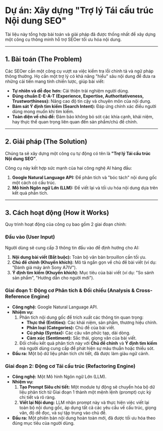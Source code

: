 # Dự án: Xây dựng "Trợ lý Tái cấu trúc Nội dung SEO"

Tài liệu này tổng hợp bài toán và giải pháp đã được thống nhất để xây dựng một công cụ thông minh hỗ trợ SEOer tối ưu hóa nội dung.

---

## 1. Bài toán (The Problem)

Các SEOer cần một công cụ vượt xa việc kiểm tra lỗi chính tả và ngữ pháp thông thường. Họ cần một trợ lý có khả năng "hiểu" sâu nội dung để đưa ra những cải tiến mang tính chiến lược, giúp bài viết:

- **Tự nhiên và dễ đọc hơn:** Cải thiện trải nghiệm người dùng.
- **Đúng chuẩn E-E-A-T (Experience, Expertise, Authoritativeness, Trustworthiness):** Nâng cao độ tin cậy và chuyên môn của nội dung.
- **Bám sát Ý định tìm kiếm (Search Intent):** Đáp ứng chính xác điều người dùng mong muốn khi tìm kiếm.
- **Toàn diện về chủ đề:** Đảm bảo không bỏ sót các khía cạnh, khái niệm, hay thực thể quan trọng liên quan đến sản phẩm/chủ đề chính.

---

## 2. Giải pháp (The Solution)

Chúng ta sẽ xây dựng một công cụ tự động có tên là **"Trợ lý Tái cấu trúc Nội dung SEO"**.

Công cụ này kết hợp sức mạnh của hai công nghệ AI hàng đầu:
1.  **Google Natural Language API:** Để phân tích và "bóc tách" nội dung gốc một cách có cấu trúc.
2.  **Mô hình Ngôn ngữ Lớn (LLM):** Để viết lại và tối ưu hóa nội dung dựa trên kết quả phân tích.

---

## 3. Cách hoạt động (How it Works)

Quy trình hoạt động của công cụ bao gồm 2 giai đoạn chính:

### **Đầu vào (User Input)**

Người dùng sẽ cung cấp 3 thông tin đầu vào để định hướng cho AI:
1.  **Nội dung bài viết (Bắt buộc):** Toàn bộ văn bản brouillon cần tối ưu.
2.  **Chủ đề chính (Khuyến khích):** Mô tả ngắn gọn về chủ đề bài viết (ví dụ: "Đánh giá máy ảnh Sony A7IV").
3.  **Ý định tìm kiếm (Khuyến khích):** Mục tiêu của bài viết (ví dụ: "So sánh sản phẩm", "Hướng dẫn cho người mới").

### **Giai đoạn 1: Động cơ Phân tích & Đối chiếu (Analysis & Cross-Reference Engine)**

- **Công nghệ:** Google Natural Language API.
- **Nhiệm vụ:**
    1.  Phân tích nội dung gốc để trích xuất các thông tin quan trọng:
        - **Thực thể (Entities):** Các khái niệm, sản phẩm, thương hiệu chính.
        - **Phân loại (Categories):** Chủ đề của bài viết.
        - **Cú pháp (Syntax):** Các câu văn phức tạp, dài dòng.
        - **Cảm xúc (Sentiment):** Sắc thái, giọng văn của bài viết.
    2.  Đối chiếu kết quả phân tích này với **Chủ đề chính** và **Ý định tìm kiếm** mà người dùng cung cấp để phát hiện sự mâu thuẫn hoặc thiếu sót.
- **Đầu ra:** Một bộ dữ liệu phân tích chi tiết, đã được làm giàu ngữ cảnh.

### **Giai đoạn 2: Động cơ Tái cấu trúc (Refactoring Engine)**

- **Công nghệ:** Một Mô hình Ngôn ngữ Lớn (LLM).
- **Nhiệm vụ:**
    1.  **Tạo Prompt Siêu chi tiết:** Một module tự động sẽ chuyển hóa bộ dữ liệu phân tích từ Giai đoạn 1 thành một mệnh lệnh (prompt) cực kỳ chi tiết và rõ ràng.
    2.  **Viết lại Nội dung:** LLM nhận prompt này và thực hiện việc viết lại toàn bộ nội dung gốc, áp dụng tất cả các yêu cầu về cấu trúc, giọng văn, độ dễ đọc, và sự tập trung vào chủ đề.
- **Đầu ra:** Một phiên bản nội dung hoàn toàn mới, đã được tối ưu hóa theo đúng mục tiêu của người dùng.
